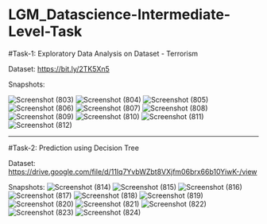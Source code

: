 # LGM_Datascience-Intermediate-Level-Task

#Task-1: Exploratory Data Analysis on Dataset - Terrorism 

Dataset: https://bit.ly/2TK5Xn5

Snapshots:

![Screenshot (803)](https://user-images.githubusercontent.com/74085170/128628433-835b1d73-01c5-4cc0-b765-6ae4ac2415b6.png)
![Screenshot (804)](https://user-images.githubusercontent.com/74085170/128628441-d7ff4d6e-f667-4f46-8c22-f02cd6a30f93.png)
![Screenshot (805)](https://user-images.githubusercontent.com/74085170/128628447-462d85b5-2e36-4221-a115-6752f6f43c20.png)
![Screenshot (806)](https://user-images.githubusercontent.com/74085170/128628465-696ad733-3f7c-4582-a7d2-a6c62c3bf1eb.png)
![Screenshot (807)](https://user-images.githubusercontent.com/74085170/128628474-3a0cbdd8-88ae-406d-ae03-67cdf6375caf.png)
![Screenshot (808)](https://user-images.githubusercontent.com/74085170/128628489-85233148-3038-4c62-82a0-4448829dc9e9.png)
![Screenshot (809)](https://user-images.githubusercontent.com/74085170/128628495-7fdb952f-c8c6-46a0-9597-4298771a6fbf.png)
![Screenshot (810)](https://user-images.githubusercontent.com/74085170/128628498-7418b342-be5c-40de-a609-ab61720ca3f5.png)
![Screenshot (811)](https://user-images.githubusercontent.com/74085170/128628501-e44c8082-ec59-431b-9c0d-ff437d6bc31a.png)
![Screenshot (812)](https://user-images.githubusercontent.com/74085170/128628505-225d7293-3218-43a9-9058-2763f4c3e206.png)



____________________________________________________________________________________________________________________________________________


#Task-2: Prediction using Decision Tree

Dataset: https://drive.google.com/file/d/11Iq7YvbWZbt8VXjfm06brx66b10YiwK-/view

Snapshots:
![Screenshot (814)](https://user-images.githubusercontent.com/74085170/128757349-8d964995-cf9e-45fb-9829-e8228360e40d.png)
![Screenshot (815)](https://user-images.githubusercontent.com/74085170/128757384-6ebb8872-be6e-4bf6-8c55-9b837ac519ef.png)
![Screenshot (816)](https://user-images.githubusercontent.com/74085170/128757493-ab64f8e9-28e5-4234-9def-ab70efc5b198.png)
![Screenshot (817)](https://user-images.githubusercontent.com/74085170/128757518-5069d7a6-169e-45a4-8556-6ad356b8ce8b.png)
![Screenshot (818)](https://user-images.githubusercontent.com/74085170/128757547-a233c91b-a582-464b-a783-b80ab3004258.png)
![Screenshot (819)](https://user-images.githubusercontent.com/74085170/128757573-4cd7f83d-f4e6-4fbe-9fd4-74871e063851.png)
![Screenshot (820)](https://user-images.githubusercontent.com/74085170/128757674-b1748daf-a023-4880-b8ec-28ab3d715068.png)
![Screenshot (821)](https://user-images.githubusercontent.com/74085170/128757743-a9378daf-1f4f-423d-b0bc-2ac23a3c563e.png)
![Screenshot (822)](https://user-images.githubusercontent.com/74085170/128757764-41625e58-f623-4f4f-a331-266d38f7ff37.png)
![Screenshot (823)](https://user-images.githubusercontent.com/74085170/128757788-62d3a90f-7aba-4fd5-8e38-80e240ff20fe.png)
![Screenshot (824)](https://user-images.githubusercontent.com/74085170/128757795-8770f5e5-79b7-4558-aeeb-5e63c23ddba2.png)
